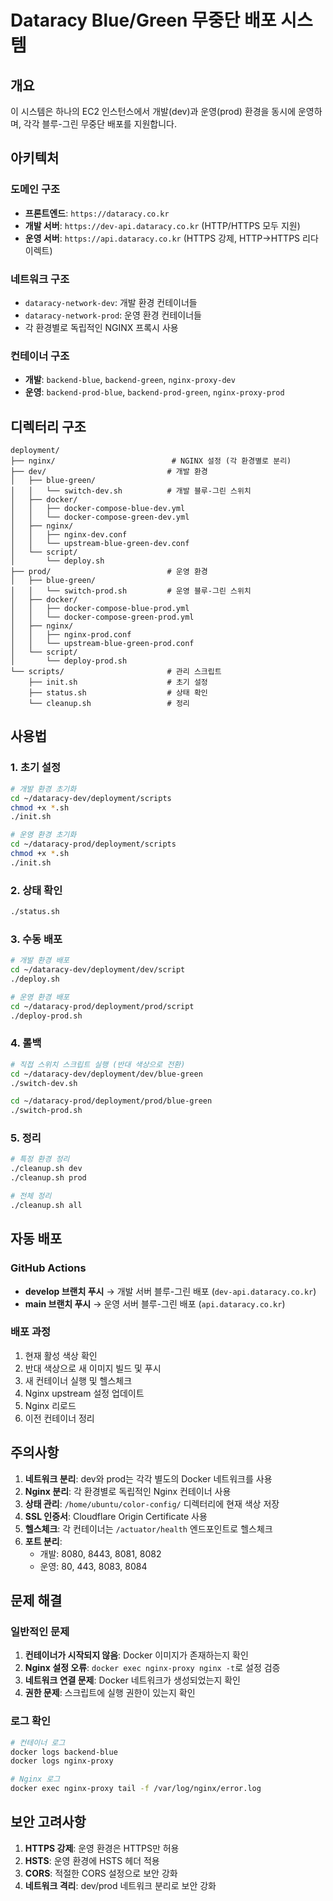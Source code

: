 # Dataracy Blue/Green 무중단 배포 시스템

## 개요

이 시스템은 하나의 EC2 인스턴스에서 개발(dev)과 운영(prod) 환경을 동시에 운영하며, 각각 블루-그린 무중단 배포를 지원합니다.

## 아키텍처

### 도메인 구조

- **프론트엔드**: `https://dataracy.co.kr`
- **개발 서버**: `https://dev-api.dataracy.co.kr` (HTTP/HTTPS 모두 지원)
- **운영 서버**: `https://api.dataracy.co.kr` (HTTPS 강제, HTTP→HTTPS 리다이렉트)

### 네트워크 구조

- `dataracy-network-dev`: 개발 환경 컨테이너들
- `dataracy-network-prod`: 운영 환경 컨테이너들
- 각 환경별로 독립적인 NGINX 프록시 사용

### 컨테이너 구조

- **개발**: `backend-blue`, `backend-green`, `nginx-proxy-dev`
- **운영**: `backend-prod-blue`, `backend-prod-green`, `nginx-proxy-prod`

## 디렉터리 구조

```
deployment/
├── nginx/                          # NGINX 설정 (각 환경별로 분리)
├── dev/                           # 개발 환경
│   ├── blue-green/
│   │   └── switch-dev.sh          # 개발 블루-그린 스위치
│   ├── docker/
│   │   ├── docker-compose-blue-dev.yml
│   │   └── docker-compose-green-dev.yml
│   ├── nginx/
│   │   ├── nginx-dev.conf
│   │   └── upstream-blue-green-dev.conf
│   └── script/
│       └── deploy.sh
├── prod/                          # 운영 환경
│   ├── blue-green/
│   │   └── switch-prod.sh         # 운영 블루-그린 스위치
│   ├── docker/
│   │   ├── docker-compose-blue-prod.yml
│   │   └── docker-compose-green-prod.yml
│   ├── nginx/
│   │   ├── nginx-prod.conf
│   │   └── upstream-blue-green-prod.conf
│   └── script/
│       └── deploy-prod.sh
└── scripts/                       # 관리 스크립트
    ├── init.sh                    # 초기 설정
    ├── status.sh                  # 상태 확인
    └── cleanup.sh                 # 정리
```

## 사용법

### 1. 초기 설정

```bash
# 개발 환경 초기화
cd ~/dataracy-dev/deployment/scripts
chmod +x *.sh
./init.sh

# 운영 환경 초기화
cd ~/dataracy-prod/deployment/scripts
chmod +x *.sh
./init.sh
```

### 2. 상태 확인

```bash
./status.sh
```

### 3. 수동 배포

```bash
# 개발 환경 배포
cd ~/dataracy-dev/deployment/dev/script
./deploy.sh

# 운영 환경 배포
cd ~/dataracy-prod/deployment/prod/script
./deploy-prod.sh
```

### 4. 롤백

```bash
# 직접 스위치 스크립트 실행 (반대 색상으로 전환)
cd ~/dataracy-dev/deployment/dev/blue-green
./switch-dev.sh

cd ~/dataracy-prod/deployment/prod/blue-green
./switch-prod.sh
```

### 5. 정리

```bash
# 특정 환경 정리
./cleanup.sh dev
./cleanup.sh prod

# 전체 정리
./cleanup.sh all
```

## 자동 배포

### GitHub Actions

- **develop 브랜치 푸시** → 개발 서버 블루-그린 배포 (`dev-api.dataracy.co.kr`)
- **main 브랜치 푸시** → 운영 서버 블루-그린 배포 (`api.dataracy.co.kr`)

### 배포 과정

1. 현재 활성 색상 확인
2. 반대 색상으로 새 이미지 빌드 및 푸시
3. 새 컨테이너 실행 및 헬스체크
4. Nginx upstream 설정 업데이트
5. Nginx 리로드
6. 이전 컨테이너 정리

## 주의사항

1. **네트워크 분리**: dev와 prod는 각각 별도의 Docker 네트워크를 사용
2. **Nginx 분리**: 각 환경별로 독립적인 Nginx 컨테이너 사용
3. **상태 관리**: `/home/ubuntu/color-config/` 디렉터리에 현재 색상 저장
4. **SSL 인증서**: Cloudflare Origin Certificate 사용
5. **헬스체크**: 각 컨테이너는 `/actuator/health` 엔드포인트로 헬스체크
6. **포트 분리**:
   - 개발: 8080, 8443, 8081, 8082
   - 운영: 80, 443, 8083, 8084

## 문제 해결

### 일반적인 문제

1. **컨테이너가 시작되지 않음**: Docker 이미지가 존재하는지 확인
2. **Nginx 설정 오류**: `docker exec nginx-proxy nginx -t`로 설정 검증
3. **네트워크 연결 문제**: Docker 네트워크가 생성되었는지 확인
4. **권한 문제**: 스크립트에 실행 권한이 있는지 확인

### 로그 확인

```bash
# 컨테이너 로그
docker logs backend-blue
docker logs nginx-proxy

# Nginx 로그
docker exec nginx-proxy tail -f /var/log/nginx/error.log
```

## 보안 고려사항

1. **HTTPS 강제**: 운영 환경은 HTTPS만 허용
2. **HSTS**: 운영 환경에 HSTS 헤더 적용
3. **CORS**: 적절한 CORS 설정으로 보안 강화
4. **네트워크 격리**: dev/prod 네트워크 분리로 보안 강화
